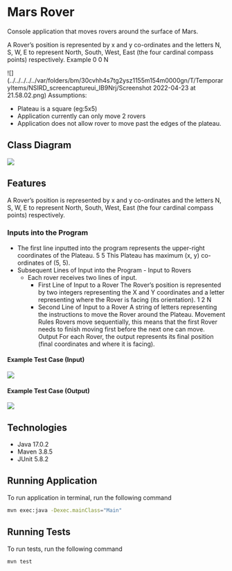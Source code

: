 # Mars Rover

Console application that moves rovers around the surface of Mars.

A Rover’s position is represented by x and y co-ordinates and the letters N, S, W, E to represent North,
South, West, East (the four cardinal compass points) respectively.
Example
0 0 N

![](../../../../../var/folders/bm/30cvhh4s7tg2ysz1155m154m0000gn/T/TemporaryItems/NSIRD_screencaptureui_IB9Nrj/Screenshot 2022-04-23 at 21.58.02.png)
Assumptions:
- Plateau is a square (eg:5x5)
- Application currently can only move 2 rovers
- Application does not allow rover to move past the edges of the plateau.

## Class Diagram
![](/Users/deepananaidu/Desktop/workspace/MarsRover/src/main/resources/class_diagram.png)
## Features

A Rover’s position is represented by x and y co-ordinates and the letters N, S, W, E to represent North,
South, West, East (the four cardinal compass points) respectively.
### Inputs into the Program

- The first line inputted into the program represents the upper-right coordinates of the Plateau.
  5 5
  This Plateau has maximum (x, y) co-ordinates of (5, 5).
- Subsequent Lines of Input into the Program - Input to Rovers
  - Each rover receives two lines of input.
    - First Line of Input to a Rover
      The Rover’s position is represented by two integers representing the X and Y coordinates and a letter representing where the Rover is facing (its
      orientation).
      1 2 N
    - Second Line of Input to a Rover
      A string of letters representing the instructions to move the Rover around the Plateau.
      Movement Rules
      Rovers move sequentially, this means that the first Rover needs to finish moving first before the next one can move.
      Output
      For each Rover, the output represents its final position (final coordinates and where it is facing).


#### Example Test Case (Input)
![](/Users/deepananaidu/Desktop/workspace/MarsRover/src/main/resources/example_test_case.png)
#### Example Test Case (Output)
![](/Users/deepananaidu/Desktop/workspace/MarsRover/src/main/resources/example_output.png)
## Technologies
- Java 17.0.2
- Maven 3.8.5
- JUnit 5.8.2

## Running Application

To run application in terminal, run the following command

```bash
mvn exec:java -Dexec.mainClass="Main"
```
## Running Tests

To run tests, run the following command

```bash
mvn test
```
